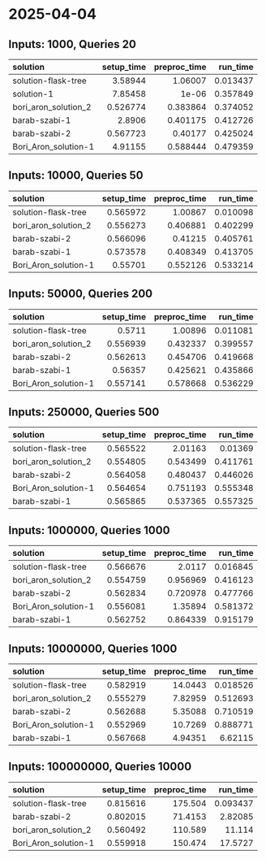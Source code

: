 # 2025-04-04

## Inputs: 1000, Queries 20

| solution             |   setup_time |   preproc_time |   run_time |
|:---------------------|-------------:|---------------:|-----------:|
| solution-flask-tree  |     3.58944  |       1.06007  |   0.013437 |
| solution-1           |     7.85458  |       1e-06    |   0.357849 |
| bori_aron_solution_2 |     0.526774 |       0.383864 |   0.374052 |
| barab-szabi-1        |     2.8906   |       0.401175 |   0.412726 |
| barab-szabi-2        |     0.567723 |       0.40177  |   0.425024 |
| Bori_Aron_solution-1 |     4.91155  |       0.588444 |   0.479359 |

## Inputs: 10000, Queries 50

| solution             |   setup_time |   preproc_time |   run_time |
|:---------------------|-------------:|---------------:|-----------:|
| solution-flask-tree  |     0.565972 |       1.00867  |   0.010098 |
| bori_aron_solution_2 |     0.556273 |       0.406881 |   0.402299 |
| barab-szabi-2        |     0.566096 |       0.41215  |   0.405761 |
| barab-szabi-1        |     0.573578 |       0.408349 |   0.413705 |
| Bori_Aron_solution-1 |     0.55701  |       0.552126 |   0.533214 |

## Inputs: 50000, Queries 200

| solution             |   setup_time |   preproc_time |   run_time |
|:---------------------|-------------:|---------------:|-----------:|
| solution-flask-tree  |     0.5711   |       1.00896  |   0.011081 |
| bori_aron_solution_2 |     0.556939 |       0.432337 |   0.399557 |
| barab-szabi-2        |     0.562613 |       0.454706 |   0.419668 |
| barab-szabi-1        |     0.56357  |       0.425621 |   0.435866 |
| Bori_Aron_solution-1 |     0.557141 |       0.578668 |   0.536229 |

## Inputs: 250000, Queries 500

| solution             |   setup_time |   preproc_time |   run_time |
|:---------------------|-------------:|---------------:|-----------:|
| solution-flask-tree  |     0.565522 |       2.01163  |   0.01369  |
| bori_aron_solution_2 |     0.554805 |       0.543499 |   0.411761 |
| barab-szabi-2        |     0.564058 |       0.480437 |   0.446026 |
| Bori_Aron_solution-1 |     0.564654 |       0.751193 |   0.555348 |
| barab-szabi-1        |     0.565865 |       0.537365 |   0.557325 |

## Inputs: 1000000, Queries 1000

| solution             |   setup_time |   preproc_time |   run_time |
|:---------------------|-------------:|---------------:|-----------:|
| solution-flask-tree  |     0.566676 |       2.0117   |   0.016845 |
| bori_aron_solution_2 |     0.554759 |       0.956969 |   0.416123 |
| barab-szabi-2        |     0.562834 |       0.720978 |   0.477766 |
| Bori_Aron_solution-1 |     0.556081 |       1.35894  |   0.581372 |
| barab-szabi-1        |     0.562752 |       0.864339 |   0.915179 |

## Inputs: 10000000, Queries 1000

| solution             |   setup_time |   preproc_time |   run_time |
|:---------------------|-------------:|---------------:|-----------:|
| solution-flask-tree  |     0.582919 |       14.0443  |   0.018526 |
| bori_aron_solution_2 |     0.555279 |        7.82959 |   0.512693 |
| barab-szabi-2        |     0.562688 |        5.35088 |   0.710519 |
| Bori_Aron_solution-1 |     0.552969 |       10.7269  |   0.888771 |
| barab-szabi-1        |     0.567668 |        4.94351 |   6.62115  |

## Inputs: 100000000, Queries 10000

| solution             |   setup_time |   preproc_time |   run_time |
|:---------------------|-------------:|---------------:|-----------:|
| solution-flask-tree  |     0.815616 |       175.504  |   0.093437 |
| barab-szabi-2        |     0.802015 |        71.4153 |   2.82085  |
| bori_aron_solution_2 |     0.560492 |       110.589  |  11.114    |
| Bori_Aron_solution-1 |     0.559918 |       150.474  |  17.5727   |